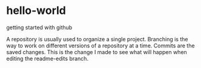 # hello-world
getting started with github

A repository is usually used to organize a single project.
Branching is the way to work on different versions of a repository at a time.
Commits are the saved changes.
This is the change I made to see what will happen when editing the readme-edits branch.
